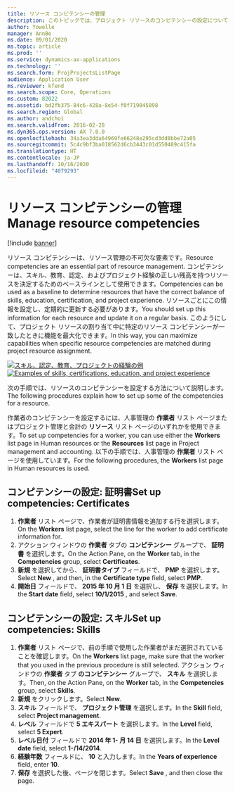 ```yaml
---
title: リソース コンピテンシーの管理
description: このトピックでは、プロジェクト リソースのコンピテンシーの設定について説明します。
author: Yowelle
manager: AnnBe
ms.date: 09/01/2020
ms.topic: article
ms.prod: ''
ms.service: dynamics-ax-applications
ms.technology: ''
ms.search.form: ProjProjectsListPage
audience: Application User
ms.reviewer: kfend
ms.search.scope: Core, Operations
ms.custom: 82022
ms.assetid: bd2fb375-84c6-428a-8e54-f0f719045898
ms.search.region: Global
ms.author: andchoi
ms.search.validFrom: 2016-02-28
ms.dyn365.ops.version: AX 7.0.0
ms.openlocfilehash: 34a3ea3dda64969fe66248e295cd3dd8bbe72a05
ms.sourcegitcommit: 5c4c9bf3ba018562d6cb3443c01d550489c415fa
ms.translationtype: HT
ms.contentlocale: ja-JP
ms.lasthandoff: 10/16/2020
ms.locfileid: "4079293"
---
```

# <a name="manage-resource-competencies"></a><span data-ttu-id="b81ac-103">リソース コンピテンシーの管理</span><span class="sxs-lookup"><span data-stu-id="b81ac-103">Manage resource competencies</span></span>

[!include [banner](../includes/banner.md)]

<span data-ttu-id="b81ac-104">リソース コンピテンシーは、リソース管理の不可欠な要素です。</span><span class="sxs-lookup"><span data-stu-id="b81ac-104">Resource competencies are an essential part of resource management.</span></span> <span data-ttu-id="b81ac-105">コンピテンシーは、スキル、教育、認定、およびプロジェクト経験の正しい残高を持つリソースを決定するためのベースラインとして使用できます。</span><span class="sxs-lookup"><span data-stu-id="b81ac-105">Competencies can be used as a baseline to determine resources that have the correct balance of skills, education, certification, and project experience.</span></span> <span data-ttu-id="b81ac-106">リソースごとにこの情報を設定し、定期的に更新する必要があります。</span><span class="sxs-lookup"><span data-stu-id="b81ac-106">You should set up this information for each resource and update it on a regular basis.</span></span> <span data-ttu-id="b81ac-107">このようにして、プロジェクト リソースの割り当て中に特定のリソース コンピテンシーが一致したときに機能を最大化できます。</span><span class="sxs-lookup"><span data-stu-id="b81ac-107">In this way, you can maximize capabilities when specific resource competencies are matched during project resource assignment.</span></span>

<span data-ttu-id="b81ac-108">[![スキル、認定、教育、プロジェクトの経験の例](./media/projectresourcing06-1024x383.jpg)](./media/projectresourcing06.jpg)</span><span class="sxs-lookup"><span data-stu-id="b81ac-108">[![Examples of skills, certifications, education, and project experience](./media/projectresourcing06-1024x383.jpg)](./media/projectresourcing06.jpg)</span></span>

<span data-ttu-id="b81ac-109">次の手順では、リソースのコンピテンシーを設定する方法について説明します。</span><span class="sxs-lookup"><span data-stu-id="b81ac-109">The following procedures explain how to set up some of the competencies for a resource.</span></span>

<span data-ttu-id="b81ac-110">作業者のコンピテンシーを設定するには、人事管理の **作業者** リスト ページまたはプロジェクト管理と会計の **リソース** リスト ページのいずれかを使用できます。</span><span class="sxs-lookup"><span data-stu-id="b81ac-110">To set up competencies for a worker, you can use either the **Workers** list page in Human resources or the **Resources** list page in Project management and accounting.</span></span> <span data-ttu-id="b81ac-111">以下の手順では、人事管理の **作業者** リスト ページを使用しています。</span><span class="sxs-lookup"><span data-stu-id="b81ac-111">For the following procedures, the **Workers** list page in Human resources is used.</span></span>

## <a name="set-up-competencies-certificates"></a><span data-ttu-id="b81ac-112">コンピテンシーの設定: 証明書</span><span class="sxs-lookup"><span data-stu-id="b81ac-112">Set up competencies: Certificates</span></span>

1. <span data-ttu-id="b81ac-113">**作業者** リスト ページで、作業者が証明書情報を追加する行を選択します。</span><span class="sxs-lookup"><span data-stu-id="b81ac-113">On the **Workers** list page, select the line for the worker to add certificate information for.</span></span>
2. <span data-ttu-id="b81ac-114">アクション ウィンドウの **作業者** タブの **コンピテンシー** グループで、 **証明書** を選択します。</span><span class="sxs-lookup"><span data-stu-id="b81ac-114">On the Action Pane, on the **Worker** tab, in the **Competencies** group, select **Certificates**.</span></span>
3. <span data-ttu-id="b81ac-115">**新規** を選択してから、 **証明書タイプ** フィールドで、 **PMP** を選択します。</span><span class="sxs-lookup"><span data-stu-id="b81ac-115">Select **New** , and then, in the **Certificate type** field, select **PMP**.</span></span>
4. <span data-ttu-id="b81ac-116">**開始日** フィールドで、 **2015 年 10 月 1 日** を選択し、 **保存** を選択します。</span><span class="sxs-lookup"><span data-stu-id="b81ac-116">In the **Start date** field, select **10/1/2015** , and select **Save**.</span></span>

## <a name="set-up-competencies-skills"></a><span data-ttu-id="b81ac-117">コンピテンシーの設定: スキル</span><span class="sxs-lookup"><span data-stu-id="b81ac-117">Set up competencies: Skills</span></span>

1. <span data-ttu-id="b81ac-118">**作業者** リスト ページで、前の手順で使用した作業者がまだ選択されていることを確認します。</span><span class="sxs-lookup"><span data-stu-id="b81ac-118">On the **Workers** list page, make sure that the worker that you used in the previous procedure is still selected.</span></span> <span data-ttu-id="b81ac-119">アクション ウィンドウの **作業者** タブ **のコンピテンシー** グループで、 **スキル** を選択します。</span><span class="sxs-lookup"><span data-stu-id="b81ac-119">Then, on the Action Pane, on the **Worker** tab, in the **Competencies** group, select **Skills**.</span></span>
2. <span data-ttu-id="b81ac-120">**新規** をクリックします。</span><span class="sxs-lookup"><span data-stu-id="b81ac-120">Select **New**.</span></span>
3. <span data-ttu-id="b81ac-121">**スキル** フィールドで、 **プロジェクト管理** を選択します。</span><span class="sxs-lookup"><span data-stu-id="b81ac-121">In the **Skill** field, select **Project management**.</span></span>
4. <span data-ttu-id="b81ac-122">**レベル** フィールドで **5 エキスパート** を選択します。</span><span class="sxs-lookup"><span data-stu-id="b81ac-122">In the **Level** field, select **5 Expert**.</span></span>
5. <span data-ttu-id="b81ac-123">**レベル日付** フィールドで **2014 年 1- 月 14 日** を選択します。</span><span class="sxs-lookup"><span data-stu-id="b81ac-123">In the **Level date** field, select **1-/14/2014**.</span></span>
6. <span data-ttu-id="b81ac-124">**経験年数** フィールドに、 **10** と入力します。</span><span class="sxs-lookup"><span data-stu-id="b81ac-124">In the **Years of experience** field, enter **10**.</span></span>
7. <span data-ttu-id="b81ac-125">**保存** を選択した後、ページを閉じます。</span><span class="sxs-lookup"><span data-stu-id="b81ac-125">Select **Save** , and then close the page.</span></span>
